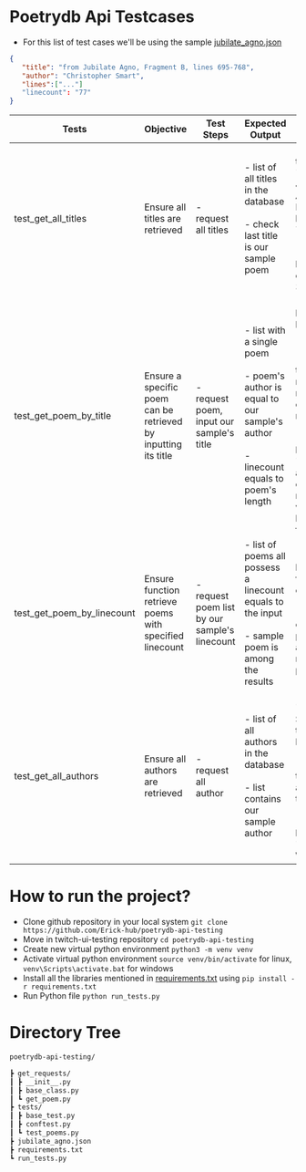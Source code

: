 # Poetrydb Api Testcases
- For this list of test cases we'll be using the sample [jubilate_agno.json](https://github.com/Erick-hub/twitch-ui-testing/requirements.txt)
```json
{
   "title": "from Jubilate Agno, Fragment B, lines 695-768",
   "author": "Christopher Smart",
   "lines":["..."]
   "linecount": "77"
}
```

| Tests                      | Objective                                                      | Test Steps                                    | Expected Output                                                                                                             | Validation                                                                                                                                                                                                 |
|----------------------------|----------------------------------------------------------------|-----------------------------------------------|-----------------------------------------------------------------------------------------------------------------------------|------------------------------------------------------------------------------------------------------------------------------------------------------------------------------------------------------------|
| test_get_all_titles        | Ensure all titles are retrieved                                | - request all titles                          | - list of all titles in the database<br><br>- check last title is our sample poem                                           | - check last title equals "from Jubilate Agno, Fragment B, lines 695-768"<br><br>- check that length of list equals to 3010                                                                                |
| test_get_poem_by_title     | Ensure a specific poem can be retrieved by inputting its title | - request poem, input our sample's title      | - list with a single poem<br><br>- poem's author is equal to our sample's author<br><br>- linecount equals to poem's length | - check length of the list equals to 1<br><br>- check if the author's name matches the expected result<br><br>- get the length of the "lines" field array and check if it matches with the linecount field |
| test_get_poem_by_linecount | Ensure function retrieve poems with specified linecount        | - request poem list by our sample's linecount | - list of poems all possess a linecount equals to the input<br><br>- sample poem is among the results                       | - check linecount field for each poem<br><br>- check if our sample poem is among the retrieved poems                                                                                                       |
| test_get_all_authors       | Ensure all authors are retrieved                               | - request all author                          | - list of all authors in the database<br><br>- list contains our sample author                                              | - check "Christopher Smart" is in the author list<br><br>- check that there is 129 authors in total<br><br>- check the last author is 'William Wordsworth'                                                 |
# How to run the project? 
 - Clone github repository in your local system  `git clone https://github.com/Erick-hub/poetrydb-api-testing`
 - Move in twitch-ui-testing repository  `cd poetrydb-api-testing`
 - Create new virtual python environment  `python3 -m venv venv`
 - Activate virtual python environment  `source venv/bin/activate` for linux, `venv\Scripts\activate.bat` for windows
 - Install all the libraries mentioned in [requirements.txt](https://github.com/Erick-hub/twitch-ui-testing/requirements.txt) using  `pip install -r requirements.txt`
 - Run Python file  `python run_tests.py`
 
# Directory Tree
```bash
poetrydb-api-testing/

┣ get_requests/
┃ ┣ __init__.py
┃ ┣ base_class.py
┃ ┗ get_poem.py
┣ tests/
┃ ┣ base_test.py
┃ ┣ conftest.py
┃ ┗ test_poems.py
┣ jubilate_agno.json
┣ requirements.txt
┗ run_tests.py
```
 





